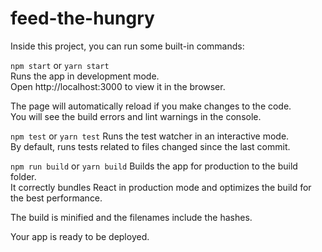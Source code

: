 # feed-the-hungry
Inside this project, you can run some built-in commands:

`npm start` or `yarn start`<br>
Runs the app in development mode.<br>
Open http://localhost:3000 to view it in the browser.<br>

The page will automatically reload if you make changes to the code.<br>
You will see the build errors and lint warnings in the console.<br>

`npm test` or `yarn test`
Runs the test watcher in an interactive mode.<br>
By default, runs tests related to files changed since the last commit.<br>

`npm run build` or `yarn build`
Builds the app for production to the build folder.<br>
It correctly bundles React in production mode and optimizes the build for the best performance.<br>

The build is minified and the filenames include the hashes.

Your app is ready to be deployed.
